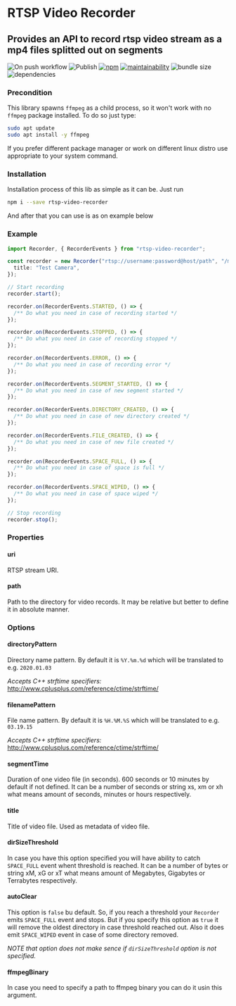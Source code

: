 # RTSP Video Recorder

## Provides an API to record rtsp video stream as a mp4 files splitted out on segments

![On push workflow](https://github.com/boonya/rtsp-video-recorder/workflows/On%20push%20workflow/badge.svg)
![Publish](https://github.com/boonya/rtsp-video-recorder/workflows/Publish/badge.svg)
[![npm](https://img.shields.io/npm/v/rtsp-video-recorder)](https://www.npmjs.com/package/rtsp-video-recorder)
[![maintainability](https://img.shields.io/codeclimate/maintainability-percentage/boonya/rtsp-video-recorder?label=maintainability)](https://codeclimate.com/github/boonya/rtsp-video-recorder/maintainability)
![bundle size](https://img.shields.io/bundlephobia/min/rtsp-video-recorder)
![dependencies](https://img.shields.io/librariesio/release/npm/rtsp-video-recorder)

### Precondition

This library spawns `ffmpeg` as a child process, so it won't work with no `ffmpeg` package installed.
To do so just type:

```bash
sudo apt update
sudo apt install -y ffmpeg
```

If you prefer different package manager or work on different linux distro use appropriate to your system command.

### Installation

Installation process of this lib as simple as it can be. Just run

```bash
npm i --save rtsp-video-recorder
```

And after that you can use is as on example below

### Example

```ts
import Recorder, { RecorderEvents } from "rtsp-video-recorder";

const recorder = new Recorder("rtsp://username:password@host/path", "/media/Recorder", {
  title: "Test Camera",
});

// Start recording
recorder.start();

recorder.on(RecorderEvents.STARTED, () => {
  /** Do what you need in case of recording started */
});

recorder.on(RecorderEvents.STOPPED, () => {
  /** Do what you need in case of recording stopped */
});

recorder.on(RecorderEvents.ERROR, () => {
  /** Do what you need in case of recording error */
});

recorder.on(RecorderEvents.SEGMENT_STARTED, () => {
  /** Do what you need in case of new segment started */
});

recorder.on(RecorderEvents.DIRECTORY_CREATED, () => {
  /** Do what you need in case of new directory created */
});

recorder.on(RecorderEvents.FILE_CREATED, () => {
  /** Do what you need in case of new file created */
});

recorder.on(RecorderEvents.SPACE_FULL, () => {
  /** Do what you need in case of space is full */
});

recorder.on(RecorderEvents.SPACE_WIPED, () => {
  /** Do what you need in case of space wiped */
});

// Stop recording
recorder.stop();
```

### Properties

#### uri

RTSP stream URI.

#### path

Path to the directory for video records.
It may be relative but better to define it in absolute manner.

### Options

#### directoryPattern

Directory name pattern. By default it is `%Y.%m.%d` which will be translated to e.g. `2020.01.03`

_Accepts C++ strftime specifiers:_ http://www.cplusplus.com/reference/ctime/strftime/

#### filenamePattern

File name pattern. By default it is `%H.%M.%S` which will be translated to e.g. `03.19.15`

_Accepts C++ strftime specifiers:_ http://www.cplusplus.com/reference/ctime/strftime/

#### segmentTime

Duration of one video file (in seconds).
600 seconds or 10 minutes by default if not defined.
It can be a number of seconds or string xs, xm or xh what means amount of seconds, minutes or hours respectively.

#### title

Title of video file. Used as metadata of video file.

#### dirSizeThreshold

In case you have this option specified you will have ability to catch `SPACE_FULL` event whent threshold is reached. It can be a number of bytes or string xM, xG or xT what means amount of Megabytes, Gigabytes or Terrabytes respectively.

#### autoClear

This option is `false` bu default. So, if you reach a threshold your `Recorder` emits `SPACE_FULL` event and stops. But if you specify this option as `true` it will remove the oldest directory in case threshold reached out. Also it does emit `SPACE_WIPED` event in case of some directory removed.

_NOTE that option does not make sence if `dirSizeThreshold` option is not specified._

#### ffmpegBinary

In case you need to specify a path to ffmpeg binary you can do it usin this argument.

